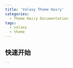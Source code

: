 ```yaml
---
title: 'Valaxy Theme Hairy'
categories:
  - Theme Hairy Documentation
tags:
  - valaxy
  - theme
---
```


## 快速开始

```ts
``
